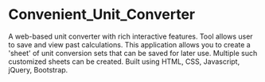 # Convenient_Unit_Converter
A web-based unit converter with rich interactive features. Tool allows user to save and view past calculations. This application allows you to create a 'sheet' of unit conversion sets that can be saved for later use. Multiple such customized sheets can be created. Built using HTML, CSS, Javascript, jQuery, Bootstrap.
